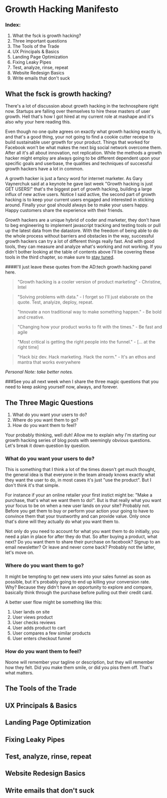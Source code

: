 # Growth Hacking Manifesto

### Index:
1. What the fsck is growth hacking?
2. Three important questions
2. The Tools of the Trade
3. UX Principals & Basics
4. Landing Page Optimization
5. Fixing Leaky Pipes
6. Test, analyze, rinse, repeat
7. Website Redesign Basics
8. Write emails that don't suck

## What the fsck is growth hacking?

There's a lot of discussion about growth hacking in the technosphere right now. Startups are falling over themselves to hire these masters of user growth. Hell that's how I got hired at my current role at mashape and it's also why your here reading this.

Even though no one quite agrees on exactly what growth hacking exactly is, and that's a good thing, your not going to find a cookie cutter receipe to build sustainable user growth for your product. Things that worked for Facebook won't be what makes the next big social network overcome them.  After all it's all about innovation, not replication. While the methods a growth hacker might employ are always going to be different dependent upon your specific goals and userbase, the qualities and techniques of successful growth hackers have a lot in common.

A growth hacker is just a fancy word for internet marketer.  As Gary Vaynerchuk said at a keynote he gave last week "Growth hacking is just GET USERS!" that's the biggest part of growth hacking, building a large influx of new active users.  Notice I said active, the second part of growth hacking is to keep your current users engaged and interested in sticking around. Finally your goal should always be to make your users happy. Happy customers share the experience with their friends.

Growth hackers are a unique hybrid of coder and marketer, they don't have to beg engineering to implement javascript tracking and testing tools or pull up the latest data from the datastore. With the freedom of being able to do the whole process without barriers and obstacles in the way, successful growth hackers can try a lot of different things really fast.  And with good tools, they can measure and analyze what's working and not working. If you didn't bother looking at the table of contents above I'll be covering these tools in the third chapter, so make sure to [stay tuned](subscribelink).

####I'll just leave these quotes from the AD:tech growth hacking panel here.

>"Growth hacking is a cooler version of product marketing" - Christine, Intel

>"Solving problems with data." - I forget so I'll just elaborate on the quote. Test, analyize, deploy, repeat.

>"Innovate a non traditional way to make something happen." - Be bold and creative.

>"Changing how your product works to fit with the times." - Be fast and agile

>"Most critical is getting the right people into the funnel."  - [… at the right time] 

>"Hack biz dev. Hack marketing. Hack the norm." - It's an ethos and mantra that works everywhere

_Personal Note: take better notes._

###See you all next week when I share the three magic questions that you need to keep asking yourself now, always, and forever.

 

## The Three Magic Questions

1. What do you want your users to do?
2. Where do you want them to go?
3. How do you want them to feel?

Your probably thinking, well duh! Allow me to explain why I'm starting our growth hacking series of blog posts with seemingly obvious questions. Let's break it down question by question.

### What do you want your users to do?

This is something that I think a lot of the times doesn't get much thought, the general idea is that everyone in the team already knows exactly what they want the user to do, in most cases it's just "use the product". But I don't think it's that simple.

For instance if your an online retailer your first instict might be: "Make a purchase, that's what we want them to do!".  But is that really what you want your focus to be on when a new user lands on your site? Probably not. Before you get them to buy or perform your action your going to have to convince them that your trustworthy and can provide value.  Only once that's done will they actually do what you want them to.

Not only do you need to account for what you want them to do initially, you need a plan in place for after they do that. So after buying a product, what next? Do you want them to share their purchase on facebook? Signup to an email newsletter? Or leave and never come back? Probably not the latter, let's move on.

### Where do you want them to go?

It might be tempting to get new users into your sales funnel as soon as possible, but it's probably going to end up killing your conversion rate. Why? Because they didn't have an opportunity to explore and compare, basically think through the purchase before pulling out their credit card. 

A better user flow might be something like this:

1. User lands on site
2. User views product
3. User checks reviews
4. User adds product to cart
5. User compares a few similar products
6. User enters checkout funnel

### How do you want them to feel?

Noone will remember your tagline or description, but they will remember how they felt.  Did you make them smile, or did you piss them off.  That's what matters.


## The Tools of the Trade

## UX Principals & Basics

## Landing Page Optimization

## Fixing Leaky Pipes

## Test, analyze, rinse, repeat

## Website Redesign Basics

## Write emails that don't suck
